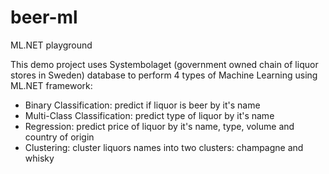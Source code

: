 # beer-ml
ML.NET playground

This demo project uses Systembolaget (government owned chain of liquor stores in Sweden) database to perform 4 types of Machine Learning using ML.NET framework:
- Binary Classification: predict if liquor is beer by it's name
- Multi-Class Classification: predict type of liquor by it's name
- Regression: predict price of liquor by it's name, type, volume and country of origin
- Clustering: cluster liquors names into two clusters: champagne and whisky
